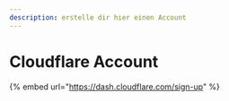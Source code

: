 ```yaml
---
description: erstelle dir hier einen Account
---
```


# Cloudflare Account

{% embed url="https://dash.cloudflare.com/sign-up" %}
